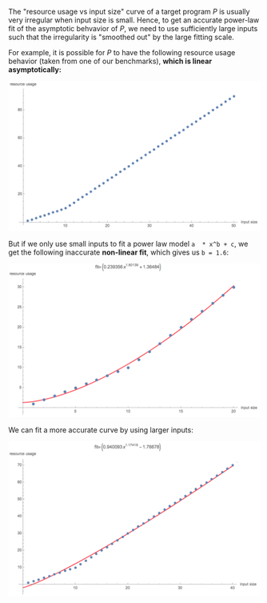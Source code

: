 The "resource usage vs input size" curve of a target program *P* is usually very irregular when input size is small. Hence, to get an accurate power-law fit of the asymptotic behvavior of *P*, we need to use sufficiently large inputs such that the irregularity is "smoothed out" by the large fitting scale.

 For example, it is possible for *P* to have the following resource usage behavior (taken from one of our benchmarks), **which is linear asymptotically:**

<img width="600" src="images/ReLu.png">

But if we only use small inputs to fit a power law model `a  * x^b + c`, we get the following inaccurate **non-linear fit**, which gives us `b = 1.6`:

<img width="600" src="images/ReLuFit-small.png">

We can fit a more accurate curve by using larger inputs:

<img width="600" src="images/ReLuFit-large.png">
